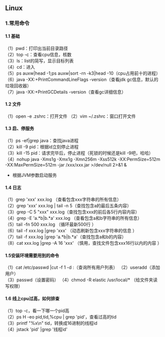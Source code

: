## Linux

### 1.常用命令

#### 1.1 基础
（1）pwd：打印出当前目录路径  
（2）top -c：查看cpu信息，核数  
（3）ls：list的简写，显示目标列表  
（4）cd：进入  
（5）ps auxw|head -1;ps auxw|sort -rn -k3|head -10（cpu占用前十的进程）  
（6）java -XX:+PrintCommandLineFlags -version（查看jdk gc信息，默认的垃圾回收器）  
（7）java -XX:+PrintGCDetails -version（查看gc详细信息）

#### 1.2 文件
（1）open -e .zshrc：打开文件
（2）vim ~/.zshrc：窗口打开文件

#### 1.3 启、停服务
（1）ps -ef|grep java：查找java进程  
（2）kill -9 pid：根据id立刻停止进程  
（3）kill -15 pid：请求完毕后，停止进程（死锁的时候还是kill -9吧，哈哈）   
（4）nohup java -Xms1g -Xmx1g -Xmn256m -Xss512k -XX:PermSize=512m -XX:MaxPermSize=512m -jar /xxx/xxx.jar >/dev/null 2>&1 &

- 根据JVM参数启动服务

#### 1.4 日志
（1）grep 'xxx' xxx.log （查看包含xxx字符串的所有信息）     
（2）grep 'xxx' xxx.log | tail -n 5（查找包含a的最后五条内容）  
（3）grep -C 5 "xxx" xxx.log（查找包含xxx的前后各5行内容内容）       
（4）grep -E 'a.*b|b.*a' xxx.log （查看包含a和b字符串的所有信息）     
（5）tail -fn 500 xxx.log （循环最新500行 ）         
（6）tail -f xxx.log |grep 'xxx' （动态刷新包含xxx字符串的信息 ）       
（7）tail -f xxx.log |grep 'a.*b\|b.*a'（查找包含a和b的内容）       
（8）cat xxx.log |grep -A 16 'xxx' （慎用，查找文件包含xxx16行以内的内容 ）       

#### 1.5安装环境需要用到的命令
（1）cat /etc/passwd |cut -f 1 -d :（查询所有用户列表） 
（2）useradd（添加用户）    
（3）passwd（设置密码） 
（4）chmod -R elastic /usr/local/* （给文件夹读写权限） 

#### 1.6 线上cpu过高，如何排查
（1）top -c，看一下哪一个pid高    
（2）ps H -eo pid,tid,%cpu | grep 'pid'，查看过高的tid  
（3）printf "%x\n" tid，转换成16进制的线程id   
（4）jstack 'pid' |grep '线程id'    